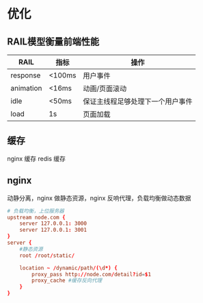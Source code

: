 # 优化

## RAIL模型衡量前端性能

|  RAIL   | 指标  | 操作  |
|  ----  | ----  | ----  |
|response | <100ms | 用户事件|
|animation | <16ms |动画/页面滚动|
|idle | <50ms |保证主线程足够处理下一个用户事件|
|load | 1s | 页面加载|

## 缓存

nginx 缓存
redis 缓存

## nginx

动静分离，nginx 做静态资源，nginx 反响代理，负载均衡做动态数据

```conf
# 负载均衡，上位服务器
upstream node.com {
    server 127.0.0.1: 3000
    server 127.0.0.1: 3001
}
server {
    #静态资源
    root /root/static/

    location ~ /dynamic/path/(\d*) {
        proxy_pass http://node.com/detail?id=$1
        proxy_cache #缓存反向代理
    }
}


```
